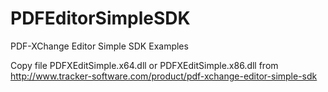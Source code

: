 # PDFEditorSimpleSDK
PDF-XChange Editor Simple SDK Examples

Copy file PDFXEditSimple.x64.dll or PDFXEditSimple.x86.dll from http://www.tracker-software.com/product/pdf-xchange-editor-simple-sdk

